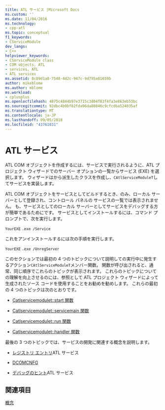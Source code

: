 ```yaml
---
title: ATL サービス |Microsoft Docs
ms.custom: ''
ms.date: 11/04/2016
ms.technology:
- cpp-atl
ms.topic: conceptual
f1_keywords:
- CServiceModule
dev_langs:
- C++
helpviewer_keywords:
- CServiceModule class
- COM objects, ATL
- services, ATL
- ATL services
ms.assetid: 8c09d1a8-7548-4d2c-947c-9d795a81659b
author: mikeblome
ms.author: mblome
ms.workload:
- cplusplus
ms.openlocfilehash: 4875c4844b97e3715c3804f83f4fa3e863eb53bc
ms.sourcegitcommit: 92dbc4b9bf82fda96da80846c9cfcdba524035af
ms.translationtype: MT
ms.contentlocale: ja-JP
ms.lasthandoff: 09/05/2018
ms.locfileid: "43761031"
---
```

# <a name="atl-services"></a>ATL サービス

ATL COM オブジェクトを作成するには、サービスで実行されるように、ATL プロジェクト ウィザードでのサーバー オプションの一覧からサービス (EXE) を選択します。 ウィザードはから派生したクラスを作成し、`CAtlServiceModuleT`してサービスを実装します。

ATL COM オブジェクトをサービスとしてビルドするとき、のみ、ローカル サーバーとして登録され、コントロール パネルの サービスの一覧では表示されません。 も、サービスとしてのローカル サーバーとしてサービスをデバッグする方が簡単であるためにです。 サービスとしてインストールするには、コマンド プロンプトで、次を実行します。

`YourEXE` `.exe /Service`

これをアンインストールするには次の手順を実行します。

`YourEXE` `.exe /UnregServer`

このセクションでは最初の 4 つのトピックについて説明しての実行中に発生するアクション`CAtlServiceModuleT`メンバー関数。 関数が呼び出されると、通常、同じ順序でこれらのトピックが表示されます。 これらのトピックについての理解を向上させるのには、参照として ATL プロジェクト ウィザードによって生成されたソース コードを使用することをお勧めを勧めします。 これらの最初の 4 つのトピックは次のとおりです。

- [Catlservicemodulet::start 関数](../atl/reference/catlservicemodulet-class.md#start)

- [Catlservicemodulet::servicemain 関数](../atl/reference/catlservicemodulet-class.md#servicemain)

- [Catlservicemodulet::run 関数](../atl/reference/catlservicemodulet-class.md#run)

- [Catlservicemodulet::handler 関数](../atl/reference/catlservicemodulet-class.md#handler)

最後の 3 つのトピックでは、サービスの開発に関連する概念を説明します。

- [レジストリ エントリ](../atl/registry-entries.md)ATL サービス

- [DCOMCNFG](../atl/dcomcnfg.md)

- [デバッグのヒント](../atl/debugging-tips.md)ATL サービス

## <a name="see-also"></a>関連項目

[概念](../atl/active-template-library-atl-concepts.md)

